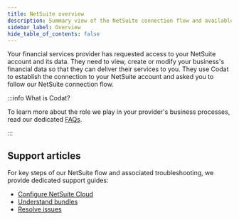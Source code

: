 ```yaml
---
title: NetSuite overview
description: Summary view of the NetSuite connection flow and available support
sidebar_label: Overview
hide_table_of_contents: false
---
```


Your financial services provider has requested access to your NetSuite account and its data. They need to view, create or modify your business's financial data so that they can deliver their services to you. They use Codat to establish the connection to your NetSuite account and asked you to follow our NetSuite connection flow.

:::info What is Codat?

To learn more about the role we play in your provider's business processes, read our dedicated [FAQs](/smb-help-hub/codat/faq).

:::

## Support articles

For key steps of our NetSuite flow and associated troubleshooting, we provide dedicated support guides:

- [Configure NetSuite Cloud](/smb-help-hub/integrations/netsuite/suitecloud)
- [Understand bundles](/smb-help-hub/integrations/netsuite/bundles)
- [Resolve issues](/smb-help-hub/integrations/netsuite/troubleshooting)
